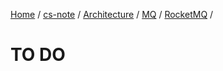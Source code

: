 [Home](https://mengxianbin.github.io) /
[cs-note](https://mengxianbin.github.io/cs-note) /
[Architecture](https://mengxianbin.github.io/cs-note/content/Architecture) /
[MQ](https://mengxianbin.github.io/cs-note/content/Architecture/MQ) /
[RocketMQ](https://mengxianbin.github.io/cs-note/content/Architecture/MQ/RocketMQ) /

# TO DO
